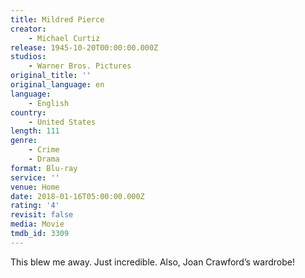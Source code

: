```yaml
---
title: Mildred Pierce
creator:
    - Michael Curtiz
release: 1945-10-20T00:00:00.000Z
studios:
    - Warner Bros. Pictures
original_title: ''
original_language: en
language:
    - English
country:
    - United States
length: 111
genre:
    - Crime
    - Drama
format: Blu-ray
service: ''
venue: Home
date: 2018-01-16T05:00:00.000Z
rating: '4'
revisit: false
media: Movie
tmdb_id: 3309
---
```


This blew me away. Just incredible. Also, Joan Crawford’s wardrobe!
